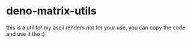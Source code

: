 # deno-matrix-utils

this is a util for my ascii renders
not for your use, you can copy the code and use it tho :)
